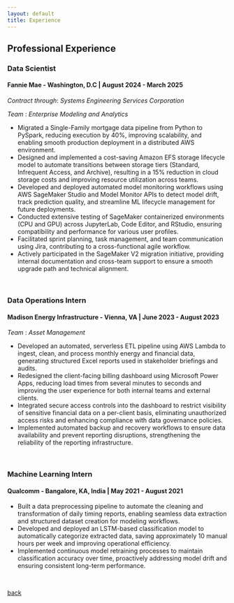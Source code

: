 ```yaml
---
layout: default
title: Experience
---
```


## Professional Experience

### Data Scientist
#### Fannie Mae - Washington, D.C | August 2024 - March 2025

_Contract through_: _Systems Engineering Services Corporation_

_Team_ : _Enterprise Modeling and Analytics_

<div class="justify-text">
  <ul>
    <li>Migrated a Single-Family mortgage data pipeline from Python to PySpark, reducing execution by 40%, improving scalability, and enabling smooth production deployment in a distributed AWS environment.</li>
    <li>Designed and implemented a cost-saving Amazon EFS storage lifecycle model to automate transitions between storage tiers (Standard, Infrequent Access, and Archive), resulting in a 15% reduction in cloud storage costs and improving resource utilization across teams.</li>
    <li>Developed and deployed automated model monitoring workflows using AWS SageMaker Studio and Model Monitor APIs to detect model drift, track prediction quality, and streamline ML lifecycle management for future deployments.</li>
    <li>Conducted extensive testing of SageMaker containerized environments (CPU and GPU) across JupyterLab, Code Editor, and RStudio, ensuring compatibility and performance for various user profiles.</li>
    <li>Facilitated sprint planning, task management, and team communication using Jira, contributing to a cross-functional agile workflow.</li>
    <li> Actively participated in the SageMaker V2 migration initiative, providing internal documentation and cross-team support to ensure a smooth upgrade path and technical alignment.</li>
  </ul>
</div>
<br>


### Data Operations Intern
#### Madison Energy Infrastructure - Vienna, VA | June 2023 - August 2023

_Team_ : _Asset Management_

<div class="justify-text">
  <ul>
    <li>Developed an automated, serverless ETL pipeline using AWS Lambda to ingest, clean, and process monthly energy and financial data, generating structured Excel reports used in stakeholder briefings and audits.</li>
    <li>Redesigned the client-facing billing dashboard using Microsoft Power Apps, reducing load times from several minutes to seconds and improving the user experience for both internal teams and external clients.</li>
    <li>Integrated secure access controls into the dashboard to restrict visibility of sensitive financial data on a per-client basis, eliminating unauthorized access risks and enhancing compliance with data governance policies.</li>
    <li>Implemented automated backup and recovery workflows to ensure data availability and prevent reporting disruptions, strengthening the reliability of the reporting infrastructure.</li>
  </ul>
</div>
<br>


### Machine Learning Intern
#### Qualcomm - Bangalore, KA, India | May 2021 - August 2021

<div class="justify-text">
  <ul>
    <li>Built a data preprocessing pipeline to automate the cleaning and transformation of daily timing reports, enabling seamless data extraction and structured dataset creation for modeling workflows.</li>
    <li>Developed and deployed an LSTM-based classification model to automatically categorize extracted data, saving approximately 10 manual hours per week and improving operational efficiency.</li>
    <li>Implemented continuous model retraining processes to maintain classification accuracy over time, proactively addressing model drift and ensuring consistent long-term performance.</li>
  </ul>
</div>
<br>


[back](./)
